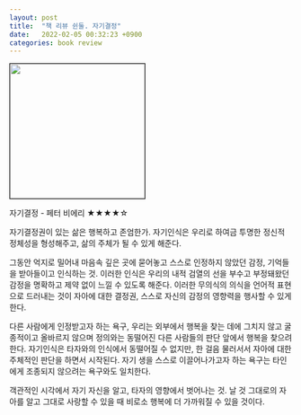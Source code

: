 ```yaml
---
layout: post
title:  "책 리뷰 쉰둘. 자기결정"
date:   2022-02-05 00:32:23 +0900
categories: book review
---
```

<img width=240px style="border:1px solid black;" src="https://shopping-phinf.pstatic.net/main_3245592/32455929653.20220527054037.jpg?type=w300">

자기결정 - 페터 비에리 ★★★★☆

자기결정권이 있는 삶은 행복하고 존엄한가.
자기인식은 우리로 하여금 투명한 정신적 정체성을 형성해주고, 삶의 주체가 될 수 있게 해준다.

그동안 억지로 밀어내 마음속 깊은 곳에 묻어놓고 스스로 인정하지 않았던 감정, 기억들을 받아들이고 인식하는 것. 이러한 인식은 우리의 내적 검열의 선을 부수고 부정돼왔던 감정을 명확하고 제약 없이 느낄 수 있도록 해준다. 이러한 무의식의 의식을 언어적 표현으로 드러내는 것이 자아에 대한 결정권, 스스로 자신의 감정의 영향력을 행사할 수 있게 한다.

다른 사람에게 인정받고자 하는 욕구, 우리는 외부에서 행복을 찾는 데에 그치지 않고 굴종적이고 올바르지 않으며 정의와는 동떨어진 다른 사람들의 판단 앞에서 행복을 찾으려 한다. 자기인식은 타자와의 인식에서 동떨어질 수 없지만, 한 걸음 물러서서 자아에 대한 주체적인 판단을 하면서 시작된다. 자기 생을 스스로 이끌어나가고자 하는 욕구는 타인에게 조종되지 않으려는 욕구와도 일치한다.

객관적인 시각에서 자기 자신을 알고, 타자의 영향에서 벗어나는 것.
날 것 그대로의 자아를 알고 그대로 사랑할 수 있을 때 비로소 행복에 더 가까워질 수 있을 것이다.
